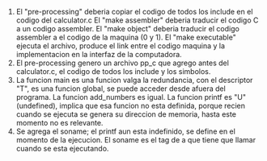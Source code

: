 1. El "pre-processing" deberia copiar el codigo de todos los include en el codigo del calculator.c
El "make assembler" deberia traducir el codigo C a un codigo assembler.
El "make object" deberia traducir el codigo assembler a el codigo de la maquina (0 y 1).
El "make  executable" ejecuta el archivo, produce el link entre el codigo maquina y la implementacion en la interfaz de la computadora.
2. El pre-processing genero un archivo pp_c que agrego antes del calculator.c, el codigo de todos los include y los simbolos. 
4. La funcion main es una funcion valga la redundancia, con el descriptor "T", es una funcion global, se puede acceder desde afuera del programa.
La funcion add_numbers es igual.
La funcion printf es "U"(undefined), implica que esa funcion no esta definida, porque recien cuando se ejecuta se genera su direccion de memoria, hasta este momento no es relevante.
5. Se agrega el soname; el printf aun esta indefinido, se define en el momento de la ejecucion. El soname es el tag de a que tiene que llamar cuando se esta ejecutando.


